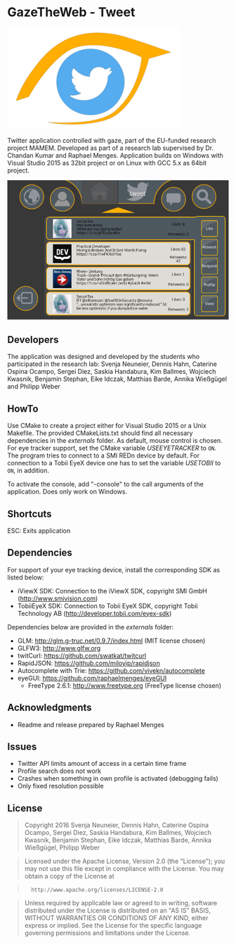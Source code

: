 # GazeTheWeb - Tweet

![Logo](media/Logo.png)

Twitter application controlled with gaze, part of the EU-funded research project MAMEM. Developed as part of a research lab supervised by Dr. Chandan Kumar and Raphael Menges. Application builds on Windows with Visual Studio 2015 as 32bit project or on Linux with GCC 5.x as 64bit project.

![Logo](media/Screenshot.png)

## Developers
The application was designed and developed by the students who participated in the research lab:
Svenja Neuneier, Dennis Hahn, Caterine Ospina Ocampo, Sergei Diez, Saskia Handabura, Kim Ballmes, Wojciech Kwasnik, Benjamin Stephan, Eike Idczak, Matthias Barde, Annika Wießgügel and Philipp Weber

## HowTo
Use CMake to create a project either for Visual Studio 2015 or a Unix Makefile. The provided CMakeLists.txt should find all necessary dependencies in the _externals_ folder. As default, mouse control is chosen. For eye tracker support, set the CMake variable *USEEYETRACKER* to `ON`. The program tries to connect to a SMI REDn device by default. For connection to a Tobii EyeX device one has to set the variable *USETOBII* to `ON`, in addition.

To activate the console, add "-console" to the call arguments of the application. Does only work on Windows.

## Shortcuts
ESC: Exits application

## Dependencies
For support of your eye tracking device, install the corresponding SDK as listed below:
* iViewX SDK: Connection to the iViewX SDK, copyright SMI GmbH (http://www.smivision.com)
* TobiiEyeX SDK: Connection to Tobii EyeX SDK, copyright Tobii Technology AB (http://developer.tobii.com/eyex-sdk)

Dependencies below are provided in the _externals_ folder:
* GLM: http://glm.g-truc.net/0.9.7/index.html (MIT license chosen)
* GLFW3: http://www.glfw.org
* twitCurl: https://github.com/swatkat/twitcurl
* RapidJSON: https://github.com/miloyip/rapidjson
* Autocomplete with Trie: https://github.com/vivekn/autocomplete
* eyeGUI: https://github.com/raphaelmenges/eyeGUI
  * FreeType 2.6.1: http://www.freetype.org (FreeType license chosen)

## Acknowledgments
* Readme and release prepared by Raphael Menges

## Issues
* Twitter API limits amount of access in a certain time frame
* Profile search does not work
* Crashes when something in own profile is activated (debugging fails)
* Only fixed resolution possible

## License
>Copyright 2016 Svenja Neuneier, Dennis Hahn, Caterine Ospina Ocampo, Sergei Diez, Saskia Handabura, Kim Ballmes, Wojciech Kwasnik, Benjamin Stephan, Eike Idczak, Matthias Barde, Annika Wießgügel, Philipp Weber

>Licensed under the Apache License, Version 2.0 (the "License"); you may not use this file except in compliance with the License. You may obtain a copy of the License at

>		http://www.apache.org/licenses/LICENSE-2.0

>Unless required by applicable law or agreed to in writing, software distributed under the License is distributed on an "AS IS" BASIS, WITHOUT WARRANTIES OR CONDITIONS OF ANY KIND, either express or implied. See the License for the specific language governing permissions and limitations under the License.
